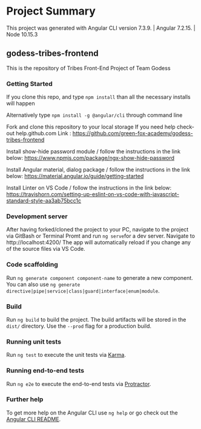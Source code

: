 # Project Summary

This project was generated with Angular CLI version 7.3.9. | Angular 7.2.15. | Node 10.15.3

## godess-tribes-frontend

This is the repository of Tribes Front-End Project of Team Godess

### Getting Started

If you clone this repo, and type `npm install` than all the necessary installs will happen

Alternatively type `npm install -g @angular/cli` through command line

Fork and clone this repository to your local storage
If you need help check-out  help.github.com
Link : https://github.com/green-fox-academy/godess-tribes-frontend

Install show-hide password module / follow the instructions in the link below:
https://www.npmjs.com/package/ngx-show-hide-password

Install Angular material, dialog package / follow the instructions in the link below:
https://material.angular.io/guide/getting-started

Install Linter on VS Code / follow the instructions in the link below:
https://travishorn.com/setting-up-eslint-on-vs-code-with-javascript-standard-style-aa3ab75bcc1c


### Development server

After having forked/cloned the project to your PC, navigate to the project via GitBash or Terminal Promt and run `ng serve`for a dev server. Navigate to http://localhost:4200/
The app will automatically reload if you change any of the source files via VS Code.

### Code scaffolding

Run `ng generate component component-name` to generate a new component. You can also use `ng generate directive|pipe|service|class|guard|interface|enum|module`.

### Build

Run `ng build` to build the project. The build artifacts will be stored in the `dist/` directory. Use the `--prod` flag for a production build.

### Running unit tests

Run `ng test` to execute the unit tests via [Karma](https://karma-runner.github.io).

### Running end-to-end tests

Run `ng e2e` to execute the end-to-end tests via [Protractor](http://www.protractortest.org/).

### Further help

To get more help on the Angular CLI use `ng help` or go check out the [Angular CLI README](https://github.com/angular/angular-cli/blob/master/README.md).
